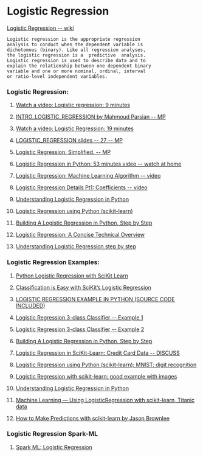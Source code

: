 # Logistic Regression


[Logistic Regression -- wiki](https://en.wikipedia.org/wiki/Logistic_regression)


````
Logistic regression is the appropriate regression 
analysis to conduct when the dependent variable is 
dichotomous (binary). Like all regression analyses, 
the logistic regression is a  predictive  analysis.  
Logistic regression is used to describe data and to 
explain the relationship between one dependent binary 
variable and one or more nominal, ordinal, interval 
or ratio-level independent variables.
````

### Logistic Regression:

1. [Watch a video: Logistic regression: 9 minutes](https://www.youtube.com/watch?v=yIYKR4sgzI8)

2. [INTRO_LOGISTIC_REGRESSION by Mahmoud Parsian -- MP](../../docs/logistic_regression/MP_INTRO_LOGISTIC_REGRESSION.txt.pdf)
  
3. [Watch a video: Logistic Regression: 19 minutes](https://www.youtube.com/watch?v=vN5cNN2-HWE&t=592s)
 
4. [LOGISTIC_REGRESSION slides -- 27 -- MP](../../docs/logistic_regression/Logistic_Regression_slides_GOOD.pdf)

5. [Logistic Regression. Simplified. -- MP](https://medium.com/data-science-group-iitr/logistic-regression-simplified-9b4efe801389)
  
6. [Logistic Regression in Python: 53 minutes video -- watch at home](https://www.youtube.com/watch?v=VCJdg7YBbAQ)
    
7. [Logistic Regression: Machine Learning Algorithm -- video ](https://www.youtube.com/watch?v=VCJdg7YBbAQ)

8. [Logistic Regression Details Pt1: Coefficients -- video](https://www.youtube.com/watch?v=vN5cNN2-HWE)

9. [Understanding Logistic Regression in Python](https://www.datacamp.com/community/tutorials/understanding-logistic-regression-python)

10. [Logistic Regression using Python (scikit-learn)](https://towardsdatascience.com/logistic-regression-using-python-sklearn-numpy-mnist-handwriting-recognition-matplotlib-a6b31e2b166a)

11. [Building A Logistic Regression in Python, Step by Step](https://datascienceplus.com/building-a-logistic-regression-in-python-step-by-step/)

12. [Logistic Regression: A Concise Technical Overview](https://www.kdnuggets.com/2018/02/logistic-regression-concise-technical-overview.html)

13. [Understanding Logistic Regression step by step](https://towardsdatascience.com/understanding-logistic-regression-step-by-step-704a78be7e0a)



### Logistic Regression Examples:

1. [Python Logistic Regression with SciKit Learn](http://www.insightsbot.com/python-logistic-regression-with-scikit-learn/)

2. [Classification is Easy with SciKit’s Logistic Regression](https://sweetcode.io/easy-scikit-logistic-regression/)

3. [LOGISTIC REGRESSION EXAMPLE IN PYTHON (SOURCE CODE INCLUDED)](https://www.data-mania.com/blog/logistic-regression-example-in-python/)

4. [Logistic Regression 3-class Classifier -- Example 1](https://scikit-learn.org/stable/auto_examples/linear_model/plot_iris_logistic.html)

5. [Logistic Regression 3-class Classifier -- Example 2](https://ogrisel.github.io/scikit-learn.org/sklearn-tutorial/auto_examples/tutorial/plot_iris_logistic.html)

6. [Building A Logistic Regression in Python, Step by Step](https://datascienceplus.com/building-a-logistic-regression-in-python-step-by-step/)

7. [Logistic Regression in SciKit-Learn: Credit Card Data -- DISCUSS](https://www.kaggle.com/mgroncki/logistic-regression-in-scikit-learn)

8. [Logistic Regression using Python (scikit-learn): MNIST: digit recognition](https://towardsdatascience.com/logistic-regression-using-python-sklearn-numpy-mnist-handwriting-recognition-matplotlib-a6b31e2b166a)

9. [Logistic Regression with scikit-learn: good example with images](https://nbviewer.jupyter.org/gist/justmarkham/6d5c061ca5aee67c4316471f8c2ae976)

10. [Understanding Logistic Regression in Python](https://www.datacamp.com/community/tutorials/understanding-logistic-regression-python)

11. [Machine Learning — Using LogisticRegression with scikit-learn, Titanic data](https://medium.com/@kbrook10/day-10-machine-learning-using-logisticregression-with-scikit-learn-99316e6589cd)

12. [How to Make Predictions with scikit-learn by Jason Brownlee](https://machinelearningmastery.com/make-predictions-scikit-learn/)


### Logistic Regression Spark-ML

1. [Spark ML: Logistic Regression](https://medium.com/@dhiraj.p.rai/logistic-regression-in-spark-ml-8a95b5f5434c)

